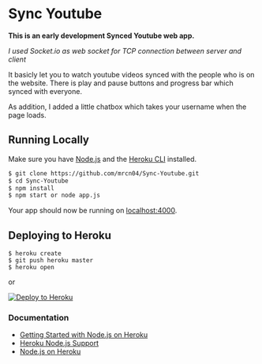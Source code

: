# Sync Youtube

**This is an early development Synced Youtube web app.**

*I used Socket.io as web socket for TCP connection between server and client*

It basicly let you to watch youtube videos synced with the people who is on the
website. There is play and pause buttons and progress bar which synced with everyone.

As addition, I added a little chatbox which takes your username when the page loads.

## Running Locally

Make sure you have [Node.js](http://nodejs.org/) and the [Heroku CLI](https://cli.heroku.com/) installed.

```sh
$ git clone https://github.com/mrcn04/Sync-Youtube.git
$ cd Sync-Youtube
$ npm install
$ npm start or node app.js
```

Your app should now be running on [localhost:4000](http://localhost:4000/).

## Deploying to Heroku

```
$ heroku create
$ git push heroku master
$ heroku open
```

or

[![Deploy to Heroku](https://www.herokucdn.com/deploy/button.png)](https://heroku.com/deploy)


### Documentation

- [Getting Started with Node.js on Heroku](https://devcenter.heroku.com/articles/getting-started-with-nodejs)
- [Heroku Node.js Support](https://devcenter.heroku.com/articles/nodejs-support)
- [Node.js on Heroku](https://devcenter.heroku.com/categories/nodejs)